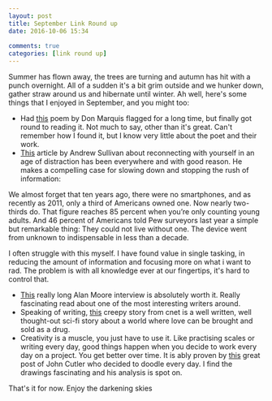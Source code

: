 ```yaml
---  
layout: post  
title: September Link Round up  
date: 2016-10-06 15:34  
  
comments: true  
categories: [link round up]  
---  
```

Summer has flown away, the trees are turning and autumn has hit with a punch overnight. All of a sudden it's a bit grim outside and we hunker down, gather straw around us and hibernate until winter. Ah well, here's some things that I enjoyed in September, and you might too:  

* Had <a href="http://donmarquis.org/themoth.html">this</a> poem by Don Marquis flagged for a long time, but finally got round to reading it. Not much to say, other than it's great. Can't remember how I found it, but I know very little about the poet and their work.  
* <a href="http://nymag.com/selectall/2016/09/andrew-sullivan-technology-almost-killed-me.html">This</a> article by Andrew Sullivan about reconnecting with yourself in an age of distraction has been everywhere and with good reason. He makes a compelling case for slowing down and stopping the rush of information:  
<!--more-->  
>   
  We almost forget that ten years ago, there were no smartphones, and as recently as 2011, only a third of Americans owned one. Now nearly two-thirds do. That figure reaches 85 percent when you’re only counting young adults. And 46 percent of Americans told Pew surveyors last year a simple but remarkable thing: They could not live without one. The device went from unknown to indispensable in less than a decade.   

I often struggle with this myself. I have found value in single tasking, in reducing the amount of information and focusing more on what i want to rad. The problem is with all knowledge ever at our fingertips, it's hard to control that.  


* <a href="https://londonhollywood.wordpress.com/2016/09/22/if-you-read-only-one-alan-moore-jerusalem-interview-make-it-this-one/">This</a> really long Alan Moore interview is absolutely worth it. Really fascinating read about one of the most interesting writers around.  
* Speaking of writing, <a href="http://www.cnet.com/technically-literate/eros/">this</a> creepy story from cnet is a well written, well thought-out sci-fi story about a world where love can be brought and sold as a drug.  
* Creativity is a muscle, you just have to use it. Like practising scales or writing every day, good things happen when you decide to work every day on a project. You get better over time. It is ably proven by <a href="https://medium.com/personal-growth/10-things-i-learned-by-doodling-for-100-days-straight-a802753c5a25#.8lwjrvdmy">this</a> great post of John Cutler who decided to doodle every day. I find the drawings fascinating and his analysis is spot on.  

That's it for now. Enjoy the darkening skies  
